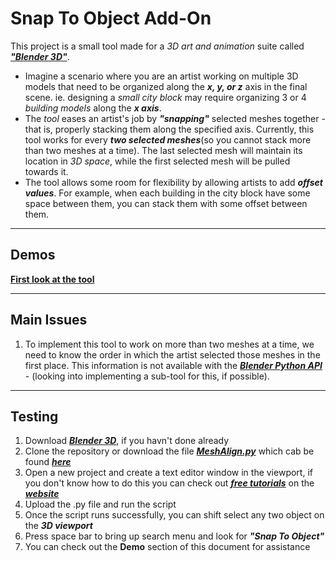 <h1>Snap To Object Add-On</h1>
<p>
This project is a small tool made for a <em>3D art and animation</em> suite called <cite><a href="https://www.blender.org"><b>"Blender 3D"</b></a></cite>.
</p>
<ul>
<li>
Imagine a scenario where you are an artist working on multiple 3D models that need to be organized along the <em><b>x, y, or z</b></em> axis in the final scene. ie. designing a <em>small city block</em> may require organizing 3 or 4 <em>building models</em> along the <em><b>x axis</b></em>. 
</li>
<li>
The <em>tool</em> eases an artist's job by <em><b>"snapping"</em></b> selected meshes together - that is, properly stacking them along the specified axis. Currently, this tool works for every <em><b>two selected meshes</b></em>(so you cannot stack more than two meshes at a time). The last selected mesh will maintain its location in <em>3D space</em>, while the first selected mesh will be pulled towards it. 
</li>
<li>
The tool allows some room for flexibility by allowing artists to add <em><b>offset values</b></em>. For example, when each building in the city block have some space between them, you can stack them with some offset between them.
</li>
</ul>

<hr/>

<h2>Demos</h2> 
<b><a href="https://drive.google.com/open?id=1XZWzhMYMYe8kgVR4VJOxroGvKPBnxYR-">First look at the tool</a></b>

<hr/>

<h2>Main Issues</h2>
<ol>
<li>
To implement this tool to work on more than two meshes at a time, we need to know the order in which the artist selected 
those meshes in the first place. This information is not available with the <cite><a href="https://docs.blender.org/api/2.79/"><b>Blender Python API</b></a></cite> - (looking into implementing a 
sub-tool for this, if possible).
</li>
</ol>

<hr/>

<h2>Testing</h2>
<ol>
<li>Download <cite><a href="https://www.blender.org/download/"><b>Blender 3D</b></a></cite>, if you havn't done already</li>
<li>
Clone the repository or download the file <cite><a href="https://github.com/Karan886/Blender-SnapToObject-AddOn/blob/master/SnapToObject-Tool/MeshAlign.py"><b>MeshAlign.py</b></a></cite> which cab be found <cite><a href="https://github.com/Karan886/Blender-SnapToObject-AddOn/tree/master/SnapToObject-Tool"><b>here</b></a></cite>
</li>
<li>
Open a new project and create a text editor window in the viewport, if you don't know how to do this you can check out <cite><a href="https://www.blender.org/support/tutorials/"><b>free tutorials</b></a></cite> on the <cite><a href="https://www.blender.org"><b>website</b></a></cite>
</li>
<li>Upload the .py file and run the script</li>
<li>Once the script runs successfully, you can shift select any two object on the <em><b>3D viewport</b></em></li>
<li>Press space bar to bring up search menu and look for <em><b>"Snap To Object"</b></em></li>
<li>You can check out the <strong>Demo</strong> section of this document for assistance</li>
</ol>
